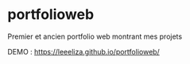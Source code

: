 # portfolioweb
Premier et ancien portfolio web montrant mes projets

DEMO :
https://leeeliza.github.io/portfolioweb/
